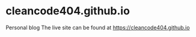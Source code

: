 # cleancode404.github.io
Personal blog
The live site can be found at https://cleancode404.github.io
